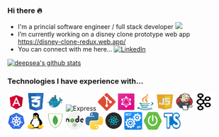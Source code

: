 ### Hi there 🔥

-   I'm a princial software engineer / full stack developer ![](https://komarev.com/ghpvc/?username=deepsea&color=orange)
-   I’m currently working on a disney clone prototype web app https://disney-clone-redux.web.app/
-   You can connect with me here...
    <a href="https://www.linkedin.com/in/richardlawlor/" target="_blank"><img alt="LinkedIn" width='70' src="https://img.shields.io/badge/linkedin-%230077B5.svg?&style=for-the-badge&logo=linkedin&logoColor=white" /></a>

[![deepsea's github stats](https://github-readme-stats.vercel.app/api?username=deepsea&count_private=true&show_icons=true&theme=calm&hide=stars,prs)](https://github.com/deepsea)

<!-- [![Top Langs](https://github-readme-stats.vercel.app/api/top-langs/?username=deepsea&count_private=true&layout=compact&theme=calm&langs_count=8)](https://github.com/deepsea) -->

### Technologies I have experience with...

<img src='https://github.com/deepsea/deepsea/blob/master/icons/ang.png' alt='Angular' width='40' /> <img src='https://github.com/deepsea/deepsea/blob/master/icons/css.png' alt='CSS' width='40' />
<img src='https://github.com/deepsea/deepsea/blob/master/icons/docker.png' alt='Docker' width='40' />
<img src='https://github.com/deepsea/deepsea/blob/master/icons/express.png' alt='Express' width='40' />
<img src='https://github.com/deepsea/deepsea/blob/master/icons/git.png' alt='Git' width='40' />
<img src='https://github.com/deepsea/deepsea/blob/master/icons/graphql.png' alt='HTML' width='40' />
<img src='https://github.com/deepsea/deepsea/blob/master/icons/java.png' alt='Java' width='40' />
<img src='https://github.com/deepsea/deepsea/blob/master/icons/javascript.png' alt='JavaScript' width='40' /> <img src='https://github.com/deepsea/deepsea/blob/master/icons/jenkins.png' alt='Jenkins' width='40' />
<img src='https://github.com/deepsea/deepsea/blob/master/icons/kafka.png' alt='Kafka' width='40' />
<img src='https://github.com/deepsea/deepsea/blob/master/icons/kubernetes.png' alt='Kubernetes' width='40' />
<img src='https://github.com/deepsea/deepsea/blob/master/icons/linux.png' alt='Linux' width='40' />
<img src='https://github.com/deepsea/deepsea/blob/master/icons/mongo.png' alt='Mongo' width='40' />
<img src='https://github.com/deepsea/deepsea/blob/master/icons/node.png' alt='NodeJS' width='40' />
<img src='https://github.com/deepsea/deepsea/blob/master/icons/python.png' alt='Python' width='40' />
<img src='https://github.com/deepsea/deepsea/blob/master/icons/react.png' alt='ReactJS' width='40' /> <img src='https://github.com/deepsea/deepsea/blob/master/icons/rest.png' alt='REST' width='40' /> <img src='https://github.com/deepsea/deepsea/blob/master/icons/springboot.png' alt='Spring' width='40' />
<img src='https://github.com/deepsea/deepsea/blob/master/icons/typescript.png' alt='TypeScript' width='40' />
